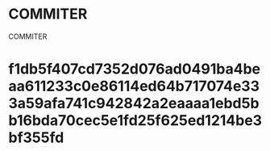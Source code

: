 # COMMITER
COMMITER






# f1db5f407cd7352d076ad0491ba4beaa611233c0e86114ed64b717074e333a59afa741c942842a2eaaaa1ebd5bb16bda70cec5e1fd25f625ed1214be3bf355fd

